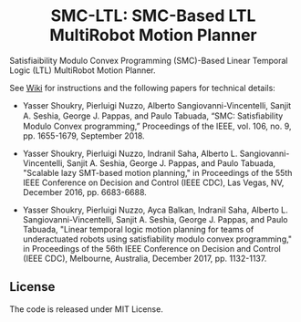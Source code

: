<h1 align="center"> SMC-LTL: SMC-Based LTL MultiRobot Motion Planner</h1>

Satisfiaibility Modulo Convex Programming (SMC)-Based Linear Temporal Logic (LTL) MultiRobot Motion Planner.

See [Wiki](https://github.com/rcpsl/SMC-LTL/wiki) for instructions and the following papers for technical details:

- Yasser Shoukry, Pierluigi Nuzzo, Alberto Sangiovanni-Vincentelli, Sanjit A. Seshia, George J. Pappas, and Paulo Tabuada, “SMC: Satisﬁability Modulo Convex programming,” Proceedings of the IEEE, vol. 106, no. 9, pp. 1655-1679, September 2018.

- Yasser Shoukry, Pierluigi Nuzzo, Indranil Saha, Alberto L. Sangiovanni-Vincentelli, Sanjit A. Seshia, George J. Pappas, and Paulo Tabuada, "Scalable lazy SMT-based motion planning," in Proceedings of the 55th IEEE Conference on Decision and Control (IEEE CDC), Las Vegas, NV, December 2016, pp. 6683-6688.

- Yasser Shoukry, Pierluigi Nuzzo, Ayca Balkan, Indranil Saha, Alberto L. Sangiovanni-Vincentelli, Sanjit A. Seshia, George J. Pappas, and Paulo Tabuada, "Linear temporal logic motion planning for teams of underactuated robots using satisfiability modulo convex programming," in Proceedings of the 56th IEEE Conference on Decision and Control (IEEE CDC), Melbourne, Australia, December 2017, pp. 1132-1137. 

## License

The code is released under MIT License. 
